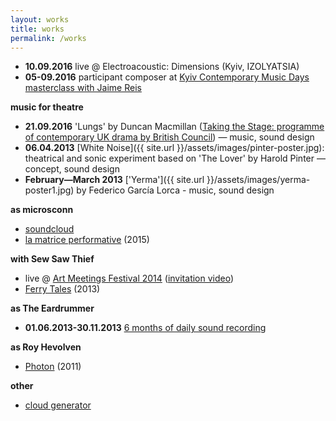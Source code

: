 ```yaml
---
layout: works
title: works
permalink: /works
---
```

- **10.09.2016** live @ Electroacoustic: Dimensions (Kyiv, IZOLYATSIA)
- **05-09.2016** participant composer at [Kyiv Contemporary Music Days masterclass with Jaime Reis](http://www.kecmp.eu/masterclasses-results)

**music for theatre**
- **21.09.2016** 'Lungs' by Duncan Macmillan ([Taking the Stage: programme of contemporary UK drama by British Council](http://www.britishcouncil.org.ua/en/theatre2016)) — music, sound design
- **06.04.2013** [White Noise]({{ site.url }}/assets/images/pinter-poster.jpg): theatrical and sonic experiment based on 'The Lover' by Harold Pinter — concept, sound design
- **February—March 2013** ['Yerma']({{ site.url }}/assets/images/yerma-poster1.jpg) by Federico García Lorca - music, sound design

**as microsconn**
- [soundcloud](https://soundcloud.com/microsconn)
- [la matrice performative](http://microsconn.bandcamp.com/album/la-matrice-performative) (2015)

**with Sew Saw Thief**
- live @ [Art Meetings Festival 2014](http://meetings2014.azh.com.ua) ([invitation video](https://www.youtube.com/watch?v=KGXRJY0T3WQ))
- [Ferry Tales](https://sewsawthief.bandcamp.com/album/ferry-tales) (2013)

**as The Eardrummer**
- **01.06.2013-30.11.2013** [6 months of daily sound recording](http://theeardrummer.tumblr.com)

**as Roy Hevolven**
- [Photon](http://db.tt/0JBLxbFF) (2011)

**other**

- [cloud generator](https://www.instagram.com/cloudgen/)